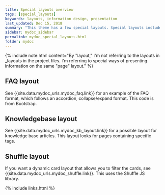```yaml
---
title: Special layouts overview
tags: [special_layouts]
keywords: layouts, information design, presentation
last_updated: Dec 15, 2018
summary: "This theme has a few special layouts. Special layouts include the JS files they need directly in the page. The JavaScript for each special layout does not load by default for every page in the site."
sidebar: mydoc_sidebar
permalink: mydoc_special_layouts.html
folder: mydoc
---
```



{% include note.html content="By \"layout,\" I'm not referring to the layouts in \_layouts in the project files. I'm referring to special ways of presenting information on the same \"page\" layout." %}

## FAQ layout

See {{site.data.mydoc_urls.mydoc_faq.link}} for an example of the FAQ format, which follows an accordion, collapse/expand format. This code is from Bootstrap.

## Knowledgebase layout

See {{site.data.mydoc_urls.mydoc_kb_layout.link}} for a possible layout for knowledge base articles. This layout looks for pages containing specific tags.

## Shuffle layout

If you want a dynamic card layout that allows you to filter the cards, see {{site.data.mydoc_urls.mydoc_shuffle.link}}. This uses the Shuffle JS library.

{% include links.html %}
